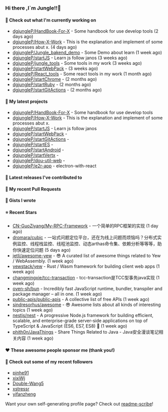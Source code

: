 ### Hi there ,I`m Jungle!!👋

#### 👷 Check out what I'm currently working on

- [dgjungleP/HandBook-For-X](https://github.com/dgjungleP/HandBook-For-X) - Some handbook for use develop tools (2 days ago)
- [dgjungleP/How-X-Work](https://github.com/dgjungleP/How-X-Work) - This is the explanation and implement of some processes abut x. (4 days ago)
- [dgjungleP/Jungle_bakend_demo](https://github.com/dgjungleP/Jungle_bakend_demo) - Some Demo about learn (1 week ago)
- [dgjungleP/startJS](https://github.com/dgjungleP/startJS) - Learn js follow janos (3 weeks ago)
- [dgjungleP/jungle_tools](https://github.com/dgjungleP/jungle_tools) - Some tools in my work (3 weeks ago)
- [dgjungleP/startWebPack](https://github.com/dgjungleP/startWebPack) -  (3 weeks ago)
- [dgjungleP/React_tools](https://github.com/dgjungleP/React_tools) - Some react tools in my work (1 month ago)
- [dgjungleP/startChrome](https://github.com/dgjungleP/startChrome) -  (2 months ago)
- [dgjungleP/startRuby](https://github.com/dgjungleP/startRuby) -  (2 months ago)
- [dgjungleP/startGitActions](https://github.com/dgjungleP/startGitActions) -  (2 months ago)

#### 🌱 My latest projects

- [dgjungleP/HandBook-For-X](https://github.com/dgjungleP/HandBook-For-X) - Some handbook for use develop tools
- [dgjungleP/How-X-Work](https://github.com/dgjungleP/How-X-Work) - This is the explanation and implement of some processes abut x.
- [dgjungleP/startJS](https://github.com/dgjungleP/startJS) - Learn js follow janos
- [dgjungleP/startWebPack](https://github.com/dgjungleP/startWebPack) - 
- [dgjungleP/startGitActions](https://github.com/dgjungleP/startGitActions) - 
- [dgjungleP/startES](https://github.com/dgjungleP/startES) - 
- [dgjungleP/startAndroid](https://github.com/dgjungleP/startAndroid) - 
- [dgjungleP/startVertx](https://github.com/dgjungleP/startVertx) - 
- [dgjungleP/dou-util-web](https://github.com/dgjungleP/dou-util-web) - 
- [dgjungleP/e2r-app](https://github.com/dgjungleP/e2r-app) - electron-with-react

#### 🔭 Latest releases I've contributed to


#### 🔨 My recent Pull Requests



#### 📓 Gists I wrote


#### ⭐ Recent Stars

- [CN-GuoZiyang/My-RPC-Framework](https://github.com/CN-GuoZiyang/My-RPC-Framework) - 一个简单的RPC框架的实现 (1 day ago)
- [dromara/cubic](https://github.com/dromara/cubic) - 一站式问题定位平台，还在为线上问题而烦恼吗？分布式实例监控、线程栈监控、线程池监控、动态arthas命令集、依赖分析等等等，助你快速定位问题 (5 days ago)
- [jetli/awesome-yew](https://github.com/jetli/awesome-yew) - 😎 A curated list of awesome things related to Yew / WebAssembly. (1 week ago)
- [yewstack/yew](https://github.com/yewstack/yew) - Rust / Wasm framework for building client web apps (1 week ago)
- [changmingxie/tcc-transaction](https://github.com/changmingxie/tcc-transaction) - tcc-transaction是TCC型事务java实现 (1 week ago)
- [oven-sh/bun](https://github.com/oven-sh/bun) - Incredibly fast JavaScript runtime, bundler, transpiler and package manager – all in one. (1 week ago)
- [public-apis/public-apis](https://github.com/public-apis/public-apis) - A collective list of free APIs (1 week ago)
- [sindresorhus/awesome](https://github.com/sindresorhus/awesome) - 😎 Awesome lists about all kinds of interesting topics (1 week ago)
- [nestjs/nest](https://github.com/nestjs/nest) - A progressive Node.js framework for building efficient, scalable, and enterprise-grade server-side applications on top of TypeScript &amp; JavaScript (ES6, ES7, ES8) 🚀 (1 week ago)
- [phith0n/JavaThings](https://github.com/phith0n/JavaThings) - Share Things Related to Java - Java安全漫谈笔记相关内容 (1 week ago)

#### ❤️ These awesome people sponsor me (thank you!)


#### 👯 Check out some of my recent followers

- [pinhe91](https://github.com/pinhe91)
- [xixiWj](https://github.com/xixiWj)
- [Double-Wang5](https://github.com/Double-Wang5)
- [xstressr](https://github.com/xstressr)
- [yifanzheng](https://github.com/yifanzheng)

Want your own self-generating profile page? Check out [readme-scribe](https://github.com/muesli/readme-scribe)!
